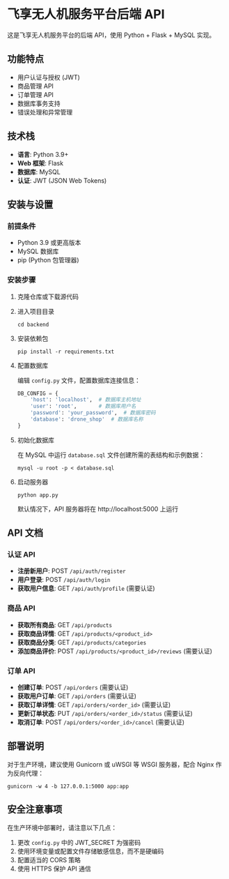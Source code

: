 # 飞享无人机服务平台后端 API

这是飞享无人机服务平台的后端 API，使用 Python + Flask + MySQL 实现。

## 功能特点

- 用户认证与授权 (JWT)
- 商品管理 API
- 订单管理 API
- 数据库事务支持
- 错误处理和异常管理

## 技术栈

- **语言**: Python 3.9+
- **Web 框架**: Flask
- **数据库**: MySQL
- **认证**: JWT (JSON Web Tokens)

## 安装与设置

### 前提条件

- Python 3.9 或更高版本
- MySQL 数据库
- pip (Python 包管理器)

### 安装步骤

1. 克隆仓库或下载源代码

2. 进入项目目录
   ```
   cd backend
   ```

3. 安装依赖包
   ```
   pip install -r requirements.txt
   ```

4. 配置数据库
   
   编辑 `config.py` 文件，配置数据库连接信息：
   ```python
   DB_CONFIG = {
       'host': 'localhost',  # 数据库主机地址
       'user': 'root',       # 数据库用户名
       'password': 'your_password',  # 数据库密码
       'database': 'drone_shop'  # 数据库名称
   }
   ```

5. 初始化数据库
   
   在 MySQL 中运行 `database.sql` 文件创建所需的表结构和示例数据：
   ```
   mysql -u root -p < database.sql
   ```

6. 启动服务器
   ```
   python app.py
   ```
   
   默认情况下，API 服务器将在 http://localhost:5000 上运行

## API 文档

### 认证 API

- **注册新用户**: POST `/api/auth/register`
- **用户登录**: POST `/api/auth/login`
- **获取用户信息**: GET `/api/auth/profile` (需要认证)

### 商品 API

- **获取所有商品**: GET `/api/products`
- **获取商品详情**: GET `/api/products/<product_id>`
- **获取商品分类**: GET `/api/products/categories`
- **添加商品评价**: POST `/api/products/<product_id>/reviews` (需要认证)

### 订单 API

- **创建订单**: POST `/api/orders` (需要认证)
- **获取用户订单**: GET `/api/orders` (需要认证)
- **获取订单详情**: GET `/api/orders/<order_id>` (需要认证)
- **更新订单状态**: PUT `/api/orders/<order_id>/status` (需要认证)
- **取消订单**: POST `/api/orders/<order_id>/cancel` (需要认证)

## 部署说明

对于生产环境，建议使用 Gunicorn 或 uWSGI 等 WSGI 服务器，配合 Nginx 作为反向代理：

```
gunicorn -w 4 -b 127.0.0.1:5000 app:app
```

## 安全注意事项

在生产环境中部署时，请注意以下几点：

1. 更改 `config.py` 中的 JWT_SECRET 为强密码
2. 使用环境变量或配置文件存储敏感信息，而不是硬编码
3. 配置适当的 CORS 策略
4. 使用 HTTPS 保护 API 通信 